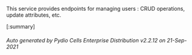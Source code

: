 






This service provides endpoints for managing users : CRUD operations, update attributes, etc.

[:summary]

###### Auto generated by Pydio Cells Enterprise Distribution v2.2.12 on 21-Sep-2021
